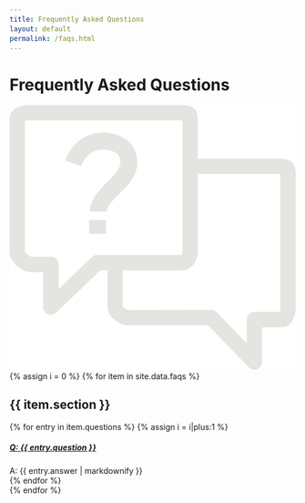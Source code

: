 ```yaml
---
title: Frequently Asked Questions
layout: default
permalink: /faqs.html
---
```

<script>
$(document).ready(function(){
  $('.arrow-icon').click(function(){
    if($(this).hasClass('arrow-down')){
      $(this).removeClass('arrow-down').addClass('arrow-up')
    }
    else if($(this).hasClass('arrow-up')){
      $(this).removeClass('arrow-up').addClass('arrow-down')
    }
  })
})
</script>

<div class="container-fluid bg-gray faq" id="faq">
  <h1>Frequently Asked Questions</h1>
  <img class="faq" src="/assets/images/03_faqs_background-icon.png">
  	<div class="container">
  		<section>
      {% assign i = 0 %}
       {% for item in site.data.faqs %}
  			<div class="row">
  				<div class="col-10 mx-auto">
            <h2 class="mb-4 faq-section-header">{{ item.section }}</h2>
  					<div class="accordion" id="faq-accordion{{ i }}">
              {% for entry in item.questions %}
                {% assign i = i|plus:1 %}
      						<div class="card">
      							<div class="card-header" id="heading{{ i }}">
      								<h5 class="mb-0">
      							     <a class="collapsed" data-toggle="collapse" href="#collapse{{ i }}" aria-expanded="false" aria-controls="collapse{{ i }}">
                          <span class="arrow-icon arrow-down"></span>
                          <span class="bold">Q: </span>
                          {{ entry.question }}
      							     </a>
      						     </h5>
      						  </div>
  							    <div id="collapse{{ i }}" class="collapse fade" aria-labelledby="heading{{ i }}">
  								     <div class="card-body">
                        <span class="bold">A: </span>
                        <span class="faq-answer">{{ entry.answer | markdownify }}</span>
  								     </div>
  							    </div>
                  <span class="separator"></span>
  						   </div>
              {% endfor %}
            </div>
          </div>
        </div>
      {% endfor %}
    </section>
  </div>
</div>    
